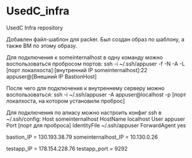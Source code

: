 # UsedC_infra
UsedC Infra repository

Добавлен файл-шаблон для packer. Был создан образ по шаблону, а также ВМ по этому образу.

Для подключения к someinternalhost в одну команду можно воспользоваться пробросом портов:
ssh -i ~/.ssh/appuser -f -N -A -L [порт локалхоста]:[внутренний IP someinternalhost]:22 appuser@[Внешний IP BastionHost]

После чего для подключения к внутреннему серверу можно воспользоваться:
ssh -i ~/.ssh/appuser -A appuser@localhost -p [порт локалхоста, на котором установили проброс]

Для подключения по алиасу можно настроить конфиг ssh в ~/.ssh/config:
Host someinternalhost
    HostName localhost
    User appuser
    Port [порт для проброса]
    IdentityFile ~/.ssh/appuser
    ForwardAgent yes

bastion_IP = 130.193.38.79
someinternalhost_IP = 10.130.0.26

testapp_IP = 178.154.228.76
testapp_port = 9292
